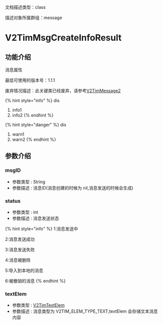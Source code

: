 文档描述类型：class

描述对象所属群组：message


# V2TimMsgCreateInfoResult

## 功能介绍

消息属性

最低可使用的版本号：1.1.1

废弃情况描述：此关键类已经废弃，请参考[V2TimMessage2](V2TimMessage2.md)


{% hint style="info" %}
dis
1. info1
2. info2
{% endhint %}


{% hint style="danger" %}
dis
1. warn1
2. warn2
{% endhint %}

## 参数介绍


### msgID

* 参数类型 : String
* 参数描述 : 消息ID(消息创建的时候为 nil,消息发送的时候会生成)


### status

* 参数类型 : int
* 参数描述 : 消息发送状态

{% hint style="info" %}
1:消息发送中

2:消息发送成功

3:消息发送失败

4:消息被删除

5:导入到本地的消息

6:被撤销的消息
{% endhint %}


### textElem

* 参数类型 : [V2TimTextElem](../../enum/V2TimTextElem.md)
* 参数描述 : 消息类型为 V2TIM_ELEM_TYPE_TEXT,textElem 会存储文本消息内容




